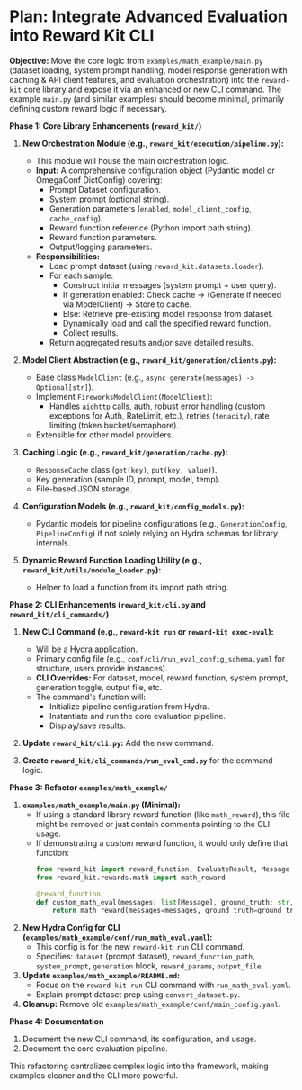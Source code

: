 # Plan: Integrate Advanced Evaluation into Reward Kit CLI

**Objective:** Move the core logic from `examples/math_example/main.py` (dataset loading, system prompt handling, model response generation with caching & API client features, and evaluation orchestration) into the `reward-kit` core library and expose it via an enhanced or new CLI command. The example `main.py` (and similar examples) should become minimal, primarily defining custom reward logic if necessary.

**Phase 1: Core Library Enhancements (`reward_kit/`)**

1.  **New Orchestration Module (e.g., `reward_kit/execution/pipeline.py`):**
    *   This module will house the main orchestration logic.
    *   **Input:** A comprehensive configuration object (Pydantic model or OmegaConf DictConfig) covering:
        *   Prompt Dataset configuration.
        *   System prompt (optional string).
        *   Generation parameters (`enabled`, `model_client_config`, `cache_config`).
        *   Reward function reference (Python import path string).
        *   Reward function parameters.
        *   Output/logging parameters.
    *   **Responsibilities:**
        *   Load prompt dataset (using `reward_kit.datasets.loader`).
        *   For each sample:
            *   Construct initial messages (system prompt + user query).
            *   If generation enabled: Check cache -> (Generate if needed via ModelClient) -> Store to cache.
            *   Else: Retrieve pre-existing model response from dataset.
            *   Dynamically load and call the specified reward function.
            *   Collect results.
        *   Return aggregated results and/or save detailed results.

2.  **Model Client Abstraction (e.g., `reward_kit/generation/clients.py`):**
    *   Base class `ModelClient` (e.g., `async generate(messages) -> Optional[str]`).
    *   Implement `FireworksModelClient(ModelClient)`:
        *   Handles `aiohttp` calls, auth, robust error handling (custom exceptions for Auth, RateLimit, etc.), retries (`tenacity`), rate limiting (token bucket/semaphore).
    *   Extensible for other model providers.

3.  **Caching Logic (e.g., `reward_kit/generation/cache.py`):**
    *   `ResponseCache` class (`get(key)`, `put(key, value)`).
    *   Key generation (sample ID, prompt, model, temp).
    *   File-based JSON storage.

4.  **Configuration Models (e.g., `reward_kit/config_models.py`):**
    *   Pydantic models for pipeline configurations (e.g., `GenerationConfig`, `PipelineConfig`) if not solely relying on Hydra schemas for library internals.

5.  **Dynamic Reward Function Loading Utility (e.g., `reward_kit/utils/module_loader.py`):**
    *   Helper to load a function from its import path string.

**Phase 2: CLI Enhancements (`reward_kit/cli.py` and `reward_kit/cli_commands/`)**

1.  **New CLI Command (e.g., `reward-kit run` or `reward-kit exec-eval`):**
    *   Will be a Hydra application.
    *   Primary config file (e.g., `conf/cli/run_eval_config_schema.yaml` for structure, users provide instances).
    *   **CLI Overrides:** For dataset, model, reward function, system prompt, generation toggle, output file, etc.
    *   The command's function will:
        *   Initialize pipeline configuration from Hydra.
        *   Instantiate and run the core evaluation pipeline.
        *   Display/save results.

2.  **Update `reward_kit/cli.py`:** Add the new command.
3.  **Create `reward_kit/cli_commands/run_eval_cmd.py`** for the command logic.

**Phase 3: Refactor `examples/math_example/`**

1.  **`examples/math_example/main.py` (Minimal):**
    *   If using a standard library reward function (like `math_reward`), this file might be removed or just contain comments pointing to the CLI usage.
    *   If demonstrating a *custom* reward function, it would only define that function:
        ```python
        from reward_kit import reward_function, EvaluateResult, Message
        from reward_kit.rewards.math import math_reward

        @reward_function
        def custom_math_eval(messages: list[Message], ground_truth: str, **kwargs) -> EvaluateResult:
            return math_reward(messages=messages, ground_truth=ground_truth, **kwargs)
        ```
2.  **New Hydra Config for CLI (`examples/math_example/conf/run_math_eval.yaml`):**
    *   This config is for the new `reward-kit run` CLI command.
    *   Specifies: `dataset` (prompt dataset), `reward_function_path`, `system_prompt`, `generation` block, `reward_params`, `output_file`.
3.  **Update `examples/math_example/README.md`:**
    *   Focus on the `reward-kit run` CLI command with `run_math_eval.yaml`.
    *   Explain prompt dataset prep using `convert_dataset.py`.
4.  **Cleanup:** Remove old `examples/math_example/conf/main_config.yaml`.

**Phase 4: Documentation**

1.  Document the new CLI command, its configuration, and usage.
2.  Document the core evaluation pipeline.

This refactoring centralizes complex logic into the framework, making examples cleaner and the CLI more powerful.
